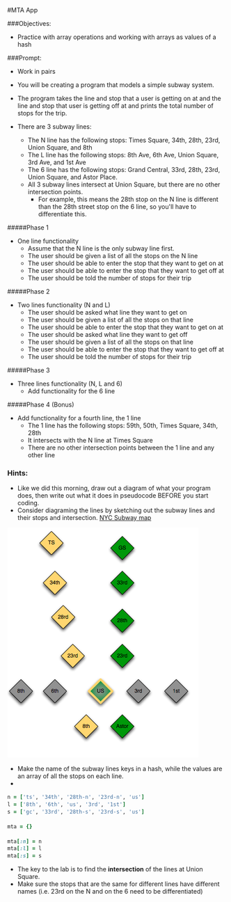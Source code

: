 #MTA App

###Objectives:
- Practice with array operations and working with arrays as values of a hash

###Prompt:
- Work in pairs
- You will be creating a program that models a simple subway system.

- The program takes the line and stop that a user is getting on at and the line
and stop that user is getting off at and prints the total number of stops for the trip.
- There are 3 subway lines:
  - The N line has the following stops: Times Square, 34th, 28th, 23rd, Union Square, and 8th
  - The L line has the following stops: 8th Ave, 6th Ave, Union Square, 3rd Ave, and 1st Ave
  - The 6 line has the following stops: Grand Central, 33rd, 28th, 23rd, Union Square, and Astor Place.
  - All 3 subway lines intersect at Union Square, but there are no other intersection points.
    - For example, this means the 28th stop on the N line is different than the 28th street stop on the 6 line, so you'll have to differentiate this.

#####Phase 1
- One line functionality
	- Assume that the N line is the only subway line first.
	- The user should be given a list of all the stops on the N line
	- The user should be able to enter the stop that they want to get on at
	- The user should be able to enter the stop that they want to get off at
	- The user should be told the number of stops for their trip

#####Phase 2
- Two lines functionality (N and L)
	- The user should be asked what line they want to get on
	- The user should be given a list of all the stops on that line
	- The user should be able to enter the stop that they want to get on at
	- The user should be asked what line they want to get off
	- The user should be given a list of all the stops on that line
	- The user should be able to enter the stop that they want to get off at
	- The user should be told the number of stops for their trip

#####Phase 3
- Three lines functionality (N, L and 6)
  - Add functionality for the 6 line

#####Phase 4 (Bonus)
- Add functionality for a fourth line, the 1 line
  - The 1 line has the following stops: 59th, 50th, Times Square, 34th, 28th
  - It intersects with the N line at Times Square
  - There are no other intersection points between the 1 line and any other line

### Hints:
* Like we did this morning, draw out a diagram of what your program does, then write out what it does in pseudocode BEFORE you start coding.
* Consider diagraming the lines by sketching out the subway lines and their stops and intersection. [NYC Subway map](http://www.mta.info/maps/submap.html)

 ![subway diagram](mta.png)

* Make the name of the subway lines keys in a hash, while the values are an array of all the stops on each line.
* 
```ruby
n = ['ts', '34th', '28th-n', '23rd-n', 'us']
l = ['8th', '6th', 'us', '3rd', '1st']
s = ['gc', '33rd', '28th-s', '23rd-s', 'us']

mta = {}

mta[:n] = n
mta[:l] = l
mta[:s] = s
```

* The key to the lab is to find the __intersection__ of the lines at Union Square.
* Make sure the stops that are the same for different lines have different names (i.e. 23rd on the N and on the 6 need to be differentiated)

